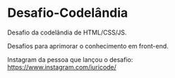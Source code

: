 # Desafio-Codelândia
Desafio da codelândia de HTML/CSS/JS.

Desafios para aprimorar o conhecimento em front-end.

Instagram da pessoa que lançou o desafio: https://www.instagram.com/iuricode/
